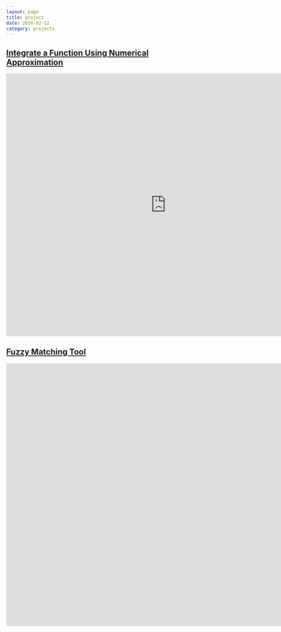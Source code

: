 ```yaml
---
layout: page
title: project
date: 2018-02-12
category: projects
---
```


## [Integrate a Function Using Numerical Approximation](https://tianweizhang.shinyapps.io/integrate/)
<iframe width="850" height="700" src="https://tianweizhang.shinyapps.io/integrate/" frameborder="0" allowfullscreen scroll='yes'></iframe>

## [Fuzzy Matching Tool](https://tianweizhang.shinyapps.io/fuzzy_matching_tool/)
<iframe width="1900" height="700" src="https://tianweizhang.shinyapps.io/fuzzy_matching_tool/" frameborder="0" allowfullscreen scroll='yes'></iframe>